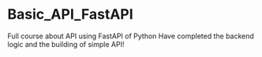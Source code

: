 # Basic_API_FastAPI
Full course about API using FastAPI of Python
Have completed the backend logic and the building of simple API!
